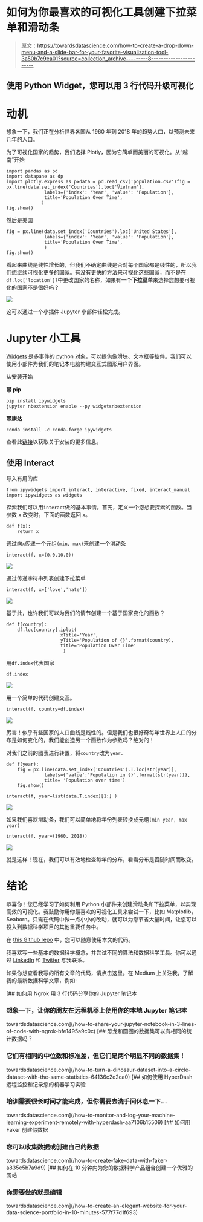 # 如何为你最喜欢的可视化工具创建下拉菜单和滑动条

> 原文：<https://towardsdatascience.com/how-to-create-a-drop-down-menu-and-a-slide-bar-for-your-favorite-visualization-tool-3a50b7c9ea01?source=collection_archive---------8----------------------->

## 使用 Python Widget，您可以用 3 行代码升级可视化

# 动机

想象一下，我们正在分析世界各国从 1960 年到 2018 年的趋势人口，以预测未来几年的人口。

为了可视化国家的趋势，我们选择 Plotly，因为它简单而美丽的可视化。从“越南”开始

```
import pandas as pd 
import datapane as dp 
import plotly.express as pxdata = pd.read_csv('population.csv')fig = px.line(data.set_index('Countries').loc['Vietnam'],
              labels={'index': 'Year', 'value': 'Population'},
              title='Population Over Time',
             )
fig.show()
```

然后是美国

```
fig = px.line(data.set_index('Countries').loc['United States'],
              labels={'index': 'Year', 'value': 'Population'},
              title='Population Over Time',
              )
fig.show()
```

看起来曲线是线性增长的，但我们不确定曲线是否对每个国家都是线性的，所以我们想继续可视化更多的国家。有没有更快的方法来可视化这些国家，而不是在`df.loc['location']?`中更改国家的名称，如果有一个**下拉菜单**来选择您想要可视化的国家不是很好吗？

![](img/110a2174d3f43a9953584f4c3a039338.png)

这可以通过一个小插件 Jupyter 小部件轻松完成。

# Jupyter 小工具

[Widgets](https://ipywidgets.readthedocs.io/en/latest/examples/Widget%20Basics.html) 是多事件的 python 对象，可以提供像滑块、文本框等控件。我们可以使用小部件为我们的笔记本电脑构建交互式图形用户界面。

从安装开始

**带 pip**

```
pip install ipywidgets
jupyter nbextension enable --py widgetsnbextension
```

**带康达**

```
conda install -c conda-forge ipywidgets
```

查看此[链接](https://ipywidgets.readthedocs.io/en/latest/user_install.html)以获取关于安装的更多信息。

## 使用 Interact

导入有用的库

```
from ipywidgets import interact, interactive, fixed, interact_manual
import ipywidgets as widgets
```

探索我们可以用`interact`做的基本事情。首先，定义一个您想要探索的函数。当参数 x 改变时，下面的函数返回 x。

```
def f(x):
    return x
```

通过向`x`传递一个元组`(min, max)`来创建一个滑动条

```
interact(f, x=(0.0,10.0))
```

![](img/381c9e93c5393f3e3d18c020c1b9df65.png)

通过传递字符串列表创建下拉菜单

```
interact(f, x=['love','hate'])
```

![](img/f8fbfd5ae78c379cd34f2f3c9b954802.png)

基于此，也许我们可以为我们的情节创建一个基于国家变化的函数？

```
def f(country):
    df.loc[country].iplot(
                    xTitle='Year', 
                    yTitle='Population of {}'.format(country),
                    title='Population Over Time'
                     )
```

用`df.index`代表国家

```
df.index
```

![](img/fc1cda3518066f0e06ca5b62a838691a.png)

用一个简单的代码创建交互。

```
interact(f, country=df.index)
```

![](img/110a2174d3f43a9953584f4c3a039338.png)

厉害！似乎有些国家的人口曲线是线性的。但是我们也很好奇每年世界上人口的分布是如何变化的，我们能创造另一个函数作为参数吗？绝对的！

对我们之前的图表进行转置，将`country`改为`year.`

```
def f(year):
    fig = px.line(data.set_index('Countries').T.loc[str(year)],
              labels={'value':'Population in {}'.format(str(year))},
              title= 'Population over time')
    fig.show()

interact(f, year=list(data.T.index)[1:] )
```

![](img/0a0c25ee9cac01682f53f6cc5e346900.png)

如果我们喜欢滑动条，我们可以简单地将年份列表转换成元组`(min year, max year)`

```
interact(f, year=(1960, 2018))
```

![](img/e8808ac454ac43ebb1ec2bc4c33c4ab6.png)

就是这样！现在，我们可以有效地检查每年的分布，看看分布是否随时间而改变。

# 结论

恭喜你！您已经学习了如何利用 Python 小部件来创建滑动条和下拉菜单，以实现高效的可视化。我鼓励你用你最喜欢的可视化工具来尝试一下，比如 Matplotlib，Seaborn。只需在代码中做一点小小的改动，就可以为您节省大量时间，让您可以投入到数据科学项目的其他重要任务中。

在 [this Github repo](https://github.com/khuyentran1401/Data-science/blob/master/visualization/dropdown/dropdown.ipynb) 中，您可以随意使用本文的代码。

我喜欢写一些基本的数据科学概念，并尝试不同的算法和数据科学工具。你可以通过 [LinkedIn](https://www.linkedin.com/in/khuyen-tran-1401/) 和 [Twitter](https://twitter.com/KhuyenTran16) 与我联系。

如果你想查看我写的所有文章的代码，请点击这里。在 Medium 上关注我，了解我的最新数据科学文章，例如:

[](/how-to-share-your-jupyter-notebook-in-3-lines-of-code-with-ngrok-bfe1495a9c0c) [## 如何用 Ngrok 用 3 行代码分享你的 Jupyter 笔记本

### 想象一下，让你的朋友在远程机器上使用你的本地 Jupyter 笔记本

towardsdatascience.com](/how-to-share-your-jupyter-notebook-in-3-lines-of-code-with-ngrok-bfe1495a9c0c) [](/how-to-turn-a-dinosaur-dataset-into-a-circle-dataset-with-the-same-statistics-64136c2e2ca0) [## 恐龙和圆圈的数据集可以有相同的统计数据吗？

### 它们有相同的中位数和标准差，但它们是两个明显不同的数据集！

towardsdatascience.com](/how-to-turn-a-dinosaur-dataset-into-a-circle-dataset-with-the-same-statistics-64136c2e2ca0) [](/how-to-monitor-and-log-your-machine-learning-experiment-remotely-with-hyperdash-aa7106b15509) [## 如何使用 HyperDash 远程监控和记录您的机器学习实验

### 培训需要很长时间才能完成，但你需要去洗手间休息一下…

towardsdatascience.com](/how-to-monitor-and-log-your-machine-learning-experiment-remotely-with-hyperdash-aa7106b15509) [](/how-to-create-fake-data-with-faker-a835e5b7a9d9) [## 如何用 Faker 创建假数据

### 您可以收集数据或创建自己的数据

towardsdatascience.com](/how-to-create-fake-data-with-faker-a835e5b7a9d9) [](/how-to-create-an-elegant-website-for-your-data-science-portfolio-in-10-minutes-577f77d1f693) [## 如何在 10 分钟内为您的数据科学产品组合创建一个优雅的网站

### 你需要做的就是编辑

towardsdatascience.com](/how-to-create-an-elegant-website-for-your-data-science-portfolio-in-10-minutes-577f77d1f693)